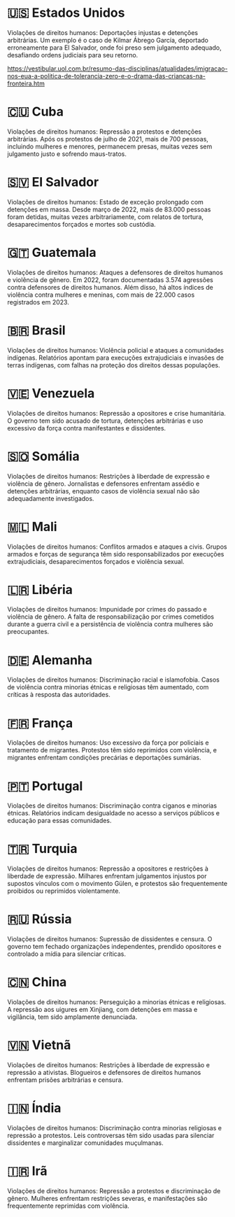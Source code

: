 # 🇺🇸 Estados Unidos
Violações de direitos humanos: Deportações injustas e detenções arbitrárias. Um exemplo é o caso de Kilmar Ábrego García, deportado erroneamente para El Salvador, onde foi preso sem julgamento adequado, desafiando ordens judiciais para seu retorno.

https://vestibular.uol.com.br/resumo-das-disciplinas/atualidades/imigracao-nos-eua-a-politica-de-tolerancia-zero-e-o-drama-das-criancas-na-fronteira.htm

# 🇨🇺 Cuba
Violações de direitos humanos: Repressão a protestos e detenções arbitrárias. Após os protestos de julho de 2021, mais de 700 pessoas, incluindo mulheres e menores, permanecem presas, muitas vezes sem julgamento justo e sofrendo maus-tratos.

# 🇸🇻 El Salvador
Violações de direitos humanos: Estado de exceção prolongado com detenções em massa. Desde março de 2022, mais de 83.000 pessoas foram detidas, muitas vezes arbitrariamente, com relatos de tortura, desaparecimentos forçados e mortes sob custódia.

# 🇬🇹 Guatemala
Violações de direitos humanos: Ataques a defensores de direitos humanos e violência de gênero. Em 2022, foram documentadas 3.574 agressões contra defensores de direitos humanos. Além disso, há altos índices de violência contra mulheres e meninas, com mais de 22.000 casos registrados em 2023. 

# 🇧🇷 Brasil
Violações de direitos humanos: Violência policial e ataques a comunidades indígenas. Relatórios apontam para execuções extrajudiciais e invasões de terras indígenas, com falhas na proteção dos direitos dessas populações.

# 🇻🇪 Venezuela
Violações de direitos humanos: Repressão a opositores e crise humanitária. O governo tem sido acusado de tortura, detenções arbitrárias e uso excessivo da força contra manifestantes e dissidentes.

# 🇸🇴 Somália
Violações de direitos humanos: Restrições à liberdade de expressão e violência de gênero. Jornalistas e defensores enfrentam assédio e detenções arbitrárias, enquanto casos de violência sexual não são adequadamente investigados.

# 🇲🇱 Mali
Violações de direitos humanos: Conflitos armados e ataques a civis. Grupos armados e forças de segurança têm sido responsabilizados por execuções extrajudiciais, desaparecimentos forçados e violência sexual.

# 🇱🇷 Libéria
Violações de direitos humanos: Impunidade por crimes do passado e violência de gênero. A falta de responsabilização por crimes cometidos durante a guerra civil e a persistência de violência contra mulheres são preocupantes.

# 🇩🇪 Alemanha
Violações de direitos humanos: Discriminação racial e islamofobia. Casos de violência contra minorias étnicas e religiosas têm aumentado, com críticas à resposta das autoridades.

# 🇫🇷 França
Violações de direitos humanos: Uso excessivo da força por policiais e tratamento de migrantes. Protestos têm sido reprimidos com violência, e migrantes enfrentam condições precárias e deportações sumárias.

# 🇵🇹 Portugal
Violações de direitos humanos: Discriminação contra ciganos e minorias étnicas. Relatórios indicam desigualdade no acesso a serviços públicos e educação para essas comunidades.

# 🇹🇷 Turquia
Violações de direitos humanos: Repressão a opositores e restrições à liberdade de expressão. Milhares enfrentam julgamentos injustos por supostos vínculos com o movimento Gülen, e protestos são frequentemente proibidos ou reprimidos violentamente.

# 🇷🇺 Rússia
Violações de direitos humanos: Supressão de dissidentes e censura. O governo tem fechado organizações independentes, prendido opositores e controlado a mídia para silenciar críticas.

# 🇨🇳 China
Violações de direitos humanos: Perseguição a minorias étnicas e religiosas. A repressão aos uigures em Xinjiang, com detenções em massa e vigilância, tem sido amplamente denunciada.

# 🇻🇳 Vietnã
Violações de direitos humanos: Restrições à liberdade de expressão e repressão a ativistas. Blogueiros e defensores de direitos humanos enfrentam prisões arbitrárias e censura.

# 🇮🇳 Índia
Violações de direitos humanos: Discriminação contra minorias religiosas e repressão a protestos. Leis controversas têm sido usadas para silenciar dissidentes e marginalizar comunidades muçulmanas.

# 🇮🇷 Irã
Violações de direitos humanos: Repressão a protestos e discriminação de gênero. Mulheres enfrentam restrições severas, e manifestações são frequentemente reprimidas com violência.

